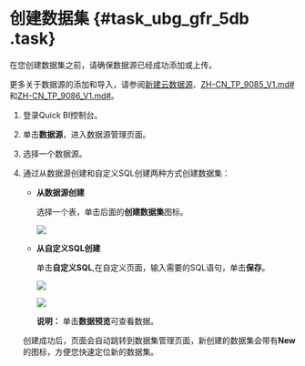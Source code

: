 # 创建数据集 {#task_ubg_gfr_5db .task}

在您创建数据集之前，请确保数据源已经成功添加或上传。

更多关于数据源的添加和导入，请参阅[新建云数据源](cn.zh-CN/用户指南/数据建模/管理数据源/新建云数据源.md#)、[ZH-CN\_TP\_9085\_V1.md\#](cn.zh-CN/用户指南/数据建模/管理数据源/新建自建数据库下的数据源.md#)和[ZH-CN\_TP\_9086\_V1.md\#](cn.zh-CN/用户指南/数据建模/管理数据源/上传本地文件.md#)。

1.   登录Quick BI控制台。 
2.   单击**数据源**，进入数据源管理页面。 
3.  选择一个数据源。 
4.  通过从数据源创建和自定义SQL创建两种方式创建数据集： 

    -   **从数据源创建**

        选择一个表，单击后面的**创建数据集**图标。

        ![](http://static-aliyun-doc.oss-cn-hangzhou.aliyuncs.com/assets/img/9092/154840838937850_zh-CN.png)

    -   **从自定义SQL创建**

        单击**自定义SQL**,在自定义页面，输入需要的SQL语句，单击**保存**。

        ![](http://static-aliyun-doc.oss-cn-hangzhou.aliyuncs.com/assets/img/9092/154840838937851_zh-CN.png)

        ![](http://static-aliyun-doc.oss-cn-hangzhou.aliyuncs.com/assets/img/9092/154840838937853_zh-CN.png)

        **说明：** 单击**数据预览**可查看数据。

    创建成功后，页面会自动跳转到数据集管理页面，新创建的数据集会带有**New**的图标，方便您快速定位新的数据集。


